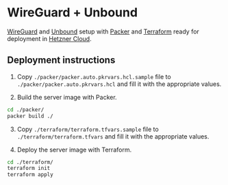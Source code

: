 # WireGuard + Unbound

[WireGuard](https://www.wireguard.com) and [Unbound](https://unbound.net) setup with
[Packer](https://www.packer.io) and [Terraform](https://www.terraform.io) ready for deployment in
[Hetzner Cloud](https://www.hetzner.com).

## Deployment instructions

 1. Copy `./packer/packer.auto.pkrvars.hcl.sample` file to `./packer/packer.auto.pkrvars.hcl` and
 fill it with the appropriate values.

 2. Build the server image with Packer.
 ```sh
 cd ./packer/
 packer build ./
 ```

 3. Copy `./terraform/terraform.tfvars.sample` file to `./terraform/terraform.tfvars` and fill it
 with the appropriate values.

 4. Deploy the server image with Terraform.
 ```sh
 cd ./terraform/
 terraform init
 terraform apply
 ```
